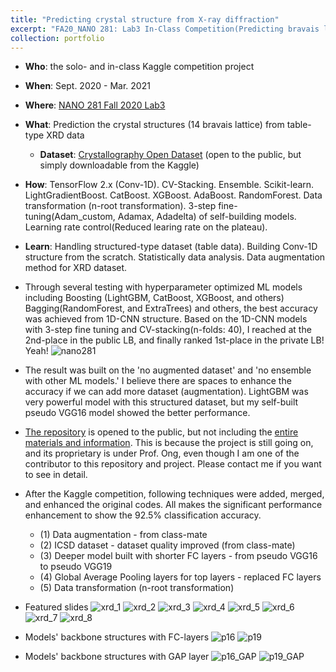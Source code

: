 ```yaml
---
title: "Predicting crystal structure from X-ray diffraction"
excerpt: "FA20_NANO 281: Lab3 In-Class Competition(Predicting bravais lattice from XRD)"
collection: portfolio
---
```


- **Who**: the solo- and in-class Kaggle competition project
- **When**: Sept. 2020 - Mar. 2021
- **Where**: [NANO 281 Fall 2020 Lab3](https://www.kaggle.com/c/nano281fa2020/overview)
- **What**: Prediction the crystal structures (14 bravais lattice) from table-type XRD data
  - **Dataset**: [Crystallography Open Dataset](http://www.crystallography.net/cod/) (open to the public, but simply downloadable from the Kaggle)
- **How**: TensorFlow 2.x (Conv-1D). CV-Stacking. Ensemble. Scikit-learn. LightGradientBoost. CatBoost. XGBoost. AdaBoost. RandomForest. Data transformation (n-root transformation). 3-step fine-tuning(Adam_custom, Adamax, Adadelta) of self-building models. Learning rate control(Reduced learing rate on the plateau).
- **Learn**: Handling structured-type dataset (table data). Building Conv-1D structure from the scratch. Statistically data analysis. Data augmentation method for XRD dataset.

- Through several testing with hyperparameter optimized ML models including Boosting (LightGBM, CatBoost, XGBoost, and others) Bagging(RandomForest, and ExtraTrees) and others, the best accuracy was achieved from 1D-CNN structure. Based on the 1D-CNN models with 3-step fine tuning and CV-stacking(n-folds: 40), I reached at the 2nd-place in the public LB, and finally ranked 1st-place in the private LB! Yeah!
![nano281](https://user-images.githubusercontent.com/58493928/116184306-5e483480-a6d4-11eb-9ed9-b540345599d6.png)
- The result was built on the 'no augmented dataset' and 'no ensemble with other ML models.' I believe there are spaces to enhance the accuracy if we can add more dataset (augmentation). LightGBM was very powerful model with this structured dataset, but my self-built pseudo VGG16 model showed the better performance.
- [The repository](https://github.com/haenara-shin/NANO281_Labs/tree/main/3) is opened to the public, but not including the [entire materials and information](https://github.com/haenara-shin/XRD_ML.git). This is because the project is still going on, and its proprietary is under Prof. Ong, even though I am one of the contributor to this repository and project. Please contact me if you want to see in detail.

- After the Kaggle competition, following techniques were added, merged, and enhanced the original codes. All makes the significant performance enhancement to show the 92.5% classification accuracy. 
  - (1) Data augmentation - from class-mate
  - (2) ICSD dataset - dataset quality improved (from class-mate)
  - (3) Deeper model built with shorter FC layers - from pseudo VGG16 to pseudo VGG19
  - (4) Global Average Pooling layers for top layers - replaced FC layers
  - (5) Data transformation (n-root transformation)

- Featured slides
![xrd_1](https://user-images.githubusercontent.com/58493928/117560118-d81adf00-b03f-11eb-9bb6-83bd29766062.png)
![xrd_2](https://user-images.githubusercontent.com/58493928/117560124-e49f3780-b03f-11eb-9263-673a38602853.png)
![xrd_3](https://user-images.githubusercontent.com/58493928/117560129-ef59cc80-b03f-11eb-98da-b299bab5c135.png)
![xrd_4](https://user-images.githubusercontent.com/58493928/117560132-f8e33480-b03f-11eb-89ff-cc25947ff483.png)
![xrd_5](https://user-images.githubusercontent.com/58493928/117560136-013b6f80-b040-11eb-8ce5-332ff62491cb.png)
![xrd_6](https://user-images.githubusercontent.com/58493928/117560140-08627d80-b040-11eb-85f0-c0dcdd3e2ed7.png)
![xrd_7](https://user-images.githubusercontent.com/58493928/117560193-7018c880-b040-11eb-9cbe-f9391a15dd54.png)
![xrd_8](https://user-images.githubusercontent.com/58493928/117560199-7c9d2100-b040-11eb-910e-fef21585f301.png)

- Models' backbone structures with FC-layers
![p16](https://user-images.githubusercontent.com/58493928/117560204-845cc580-b040-11eb-9268-c55e110f973f.png)
![p19](https://user-images.githubusercontent.com/58493928/117560209-8cb50080-b040-11eb-8c06-f9d44f64a143.png)

- Models' backbone structures with GAP layer
![p16_GAP](https://user-images.githubusercontent.com/58493928/117560214-93437800-b040-11eb-91f0-8d98f51badf6.png)
![p19_GAP](https://user-images.githubusercontent.com/58493928/117560223-9b9bb300-b040-11eb-9275-9e74cebb6444.png)

